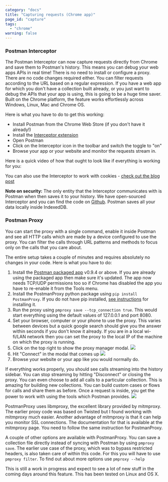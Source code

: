 ```yaml
---
category: "docs"
title: "Capturing requests (Chrome app)"
page_id: "capture"
tags: 
  - "chrome"
warning: false
---
```

### Postman Interceptor

The Postman Interceptor can now capture requests directly from Chrome and save them to Postman's history. This means you can debug your web apps APIs in real time!
There is no need to install or configure a proxy. There are no code changes required either. You can filter requests according to the URL based on a regular expression.
If you have a web app for which you don't have a collection built already, or you just want to debug the APIs that your app is using, this is going to be a huge time saver.
Built on the Chrome platform, the feature works effortlessly across Windows, Linux, Mac and Chrome OS.

Here is what you have to do to get this working:

* Install Postman from the Chrome Web Store (if you don't have it already!)
* Install the [Interceptor extension][0]
* Open Postman
* Click on the Interceptor icon in the toolbar and switch the toggle to "on"
* Browse your app or your website and monitor the requests stream in.

Here is a quick video of how that ought to look like if everything is working for you:

You can also use the Interceptor to work with cookies - [check out the blog post][1]

**Note on security:** The only entity that the Interceptor communicates with is Postman when then saves it to your history. We have open-sourced Interceptor and you can find the code on [Github][2]. Postman saves all your data locally inside IndexedDB.

### Postman Proxy

You can start the proxy with a single command, enable it inside Postman and see all HTTP calls which are made by a device configured to use the proxy. You can filter the calls through URL patterns and methods to focus only on the calls that you care about.

The entire setup takes a couple of minutes and requires absolutely no changes in your code. Here is what you have to do:

1. Install the [Postman packaged app][3] v0.9.4 or above. If you are already using the packaged app then make sure it's updated. The app now needs TCP/UDP permissions too so if Chrome has disabled the app you have to re-enable it from the Tools menu.
2. Install the PostmanProxy python package using `pip install PostmanProxy`. If you do not have pip installed, [see instructions][4] for installing it.
3. Run the proxy using `pmproxy save --tcp_connection true`. This would start everything using the default values of 127.0.0.1 and port 8080\.
4. Set your browser, computer or your phone to use the proxy. This varies between devices but a quick google search should give you the answer within seconds if you don't know it already. If you are in a local wi-fi/LAN network then you can set the proxy to the local IP of the machine on which the proxy is running.
5. Click on the top right to show the proxy manager modal.
[![](https://www.getpostman.com/img/v1/docs/source/proxy-1.png)
][5]
6. Hit "Connect" in the modal that comes up
[![](https://www.getpostman.com/img/v1/docs/source/proxy-2.png)
][6]
7. Browse your website or your app like you would normally do.

If everything works properly, you should see calls streaming into the history sidebar. You can stop streaming by hitting "Disconnect" or closing the proxy. You can even choose to add all calls to a particular collection. This is amazing for building new collections. You can build custom cases or flows for calls and share them as before. Once a request is inside, you get the power to work with using the tools which Postman provides.
[![](https://www.getpostman.com/img/v1/docs/source/proxy-3.png)
][7]

PostmanProxy uses libmproxy, the excellent library provided by mitmproxy. The earlier proxy code was based on Twisted but I found working with mitmproxy much easier. Another advantage of mitmproxy is that it can help you monitor SSL connections. The documentation for that is available at the mitmproxy page. You need to follow the same instruction for PostmanProxy.

A couple of other options are available with PostmanProxy. You can save a collection file directly instead of syncing with Postman by using `pmproxy save`. The earlier use case of the proxy, which was to bypass restricted headers, is also taken care of within this code. For this you will have to use `pmproxy filter`. To find out about more options use `pmproxy --help`

This is still a work in progress and expect to see a lot of new stuff in the coming days around this feature. This has been tested on Linux and OS X.


[0]: https://chrome.google.com/webstore/detail/postman-interceptor/aicmkgpgakddgnaphhhpliifpcfhicfo/support?hl=en
[1]: http://blog.getpostman.com/index.php/2014/11/28/using-the-interceptor-to-read-and-write-cookies/
[2]: https://github.com/a85/PostmanInterceptor
[3]: https://chrome.google.com/webstore/detail/postman-rest-client/fhbjgbiflinjbdggehcddcbncdddomop
[4]: http://www.pip-installer.org/en/latest/installing.html
[5]: https://www.getpostman.com/img/v1/docs/source/proxy-1.png
[6]: https://www.getpostman.com/img/v1/docs/source/proxy-2.png
[7]: https://www.getpostman.com/img/v1/docs/source/proxy-3.png
